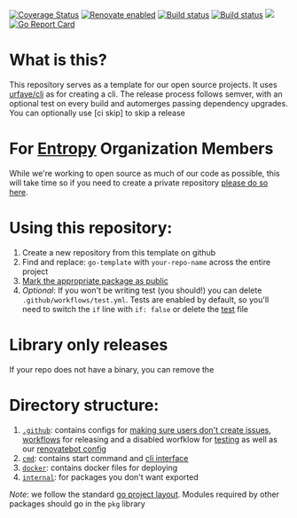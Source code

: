 [![Coverage Status](https://coveralls.io/repos/github/xplorfin/go-template/badge.svg?branch=master)](https://coveralls.io/github/xplorfin/go-template?branch=master)
[![Renovate enabled](https://img.shields.io/badge/renovate-enabled-brightgreen.svg)](https://app.renovatebot.com/dashboard#github/xplorfin/go-template)
[![Build status](https://github.com/xplorfin/go-template/workflows/test/badge.svg)](https://github.com/xplorfin/go-template/actions?query=workflow%3Atest)
[![Build status](https://github.com/xplorfin/go-template/workflows/goreleaser/badge.svg)](https://github.com/xplorfin/go-template/actions?query=workflow%3Agoreleaser)
[![](https://godoc.org/github.com/xplorfin/go-template?status.svg)](https://godoc.org/github.com/xplorfin/go-template)
[![Go Report Card](https://goreportcard.com/badge/github.com/xplorfin/go-template)](https://goreportcard.com/report/github.com/xplorfin/go-template)

# What is this?

This repository serves as a template for our open source projects. It uses [urfave/cli](https://github.com/urfave/cli) as for creating a cli. The release process follows semver, with an optional test on every build and automerges passing dependency upgrades. You can optionally use [ci skip] to skip a release

# For [Entropy](http://entropy.rocks/) Organization Members

While we're working to open source as much of our code as possible, this will take time so if you need to create a private repository [please do so here](https://github.com/xplorfin/go-template-private#what-is-this).  


# Using this repository:

1. Create a new repository from this template on github
1. Find and replace: `go-template` with `your-repo-name` across the entire project
1. [Mark the appropriate package as public](https://docs.github.com/en/packages/guides/configuring-access-control-and-visibility-for-container-images#configuring-visibility-of-container-images-for-an-organization)
1. *Optional*: If you won't be writing test (you should!) you can delete `.github/workflows/test.yml`. Tests are enabled by default, so you'll need to switch the `if` line with `if: false` or delete the [test](.github/workflows/test.yml) file 

# Library only releases

If your repo does not have a binary, you can remove the 

# Directory structure:

1. [`.github`](.github): contains configs for [making sure users don't create issues](.github/ISSUE_TEMPLATE), [workflows](.github/workflows/go.yml) for releasing and a disabled worfklow for [testing](.github/workflows/test.yml) as well as our [renovatebot config](.github/renovate.json)
1. [`cmd`](cmd): contains start command and [cli interface](https://github.com/urfave/cli)
1. [`docker`](docker): contains docker files for deploying
1. [`internal`](internal): for packages you don't want exported

_Note_: we follow the standard [go project layout](https://github.com/golang-standards/project-layout). Modules required by other packages should go in the `pkg` library

